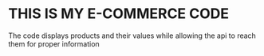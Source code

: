 # THIS IS MY E-COMMERCE CODE
The code displays products and their values while allowing the api to reach them for proper information